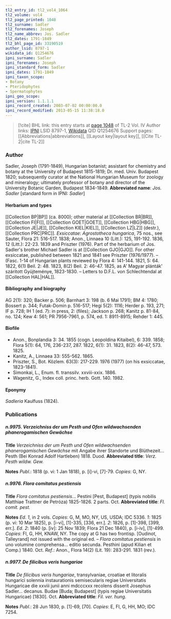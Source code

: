 ```yaml
---
tl2_entry_id: tl2_vol4_1064
tl2_volume: vol4
tl2_page_printed: 1048
tl2_surname: Sadler
tl2_forenames: Joseph
tl2_name_abbrev: Jos. Sadler
tl2_dates: 1791-1849
tl2_bhl_page_id: 33190519
author_lsid: 8797-1
wikidata_id: Q1254676
ipni_surname: Sadler
ipni_forenames: Joseph
ipni_standard_form: Sadler
ipni_dates: 1791-1849
ipni_taxon_scope: 
- Botany
- Pteridophytes
- Spermatophytes
ipni_geo_scope: 
ipni_version: 1.1.1.1
ipni_record_created: 2003-07-02 00:00:00.0
ipni_record_modified: 2013-05-15 11:38:18.0
---
```


> [!cite] BHL link: this entry starts at [page 1048](https://www.biodiversitylibrary.org/page/33190519) of TL-2 Vol. IV
> Author links: [IPNI](https://www.ipni.org/a/8797-1) LSID 8797-1, [Wikidata](https://www.wikidata.org/wiki/Q1254676) QID Q1254676
> Support pages: [[Abbreviations|abbreviations]], [[Layout key|layout key]], [[Cite TL-2|cite TL-2]]

### Author

Sadler, Joseph (1791-1849), Hungarian botanist; assistant for chemistry and botany at the University of Budapest 1815-1819; Dr. med. Univ. Budapest 1820; subsequently curator at the National Hungarian Museum for zoology and mineralogy; ultimately professor of botany and director of the University Botanic Garden, Budapest 1834-1849. 
**Abbreviated name**: *Jos. Sadler* \[standard form in IPNI: *Sadler*\]

#### Herbarium and types

[[Collection BP|BP]] (ca. 8000); other material at [[Collection BR|BR]], [[Collection FI|FI]], [[Collection GOET|GOET]], [[Collection HBG|HBG]], [[Collection JE|JE]], [[Collection KIEL|KIEL]], [[Collection LZ|LZ]] (destr.), [[Collection PRC|PRC]].
*Exsiccatae*: *Agrostotheca hungarica*, 75 nos., see Sauter, Flora 21: 516-517. 1838; Anon., Linnaea 10 (Litt.): 125, 191-192. 1836, 12 (Litt.): 22-23. 1839 and Priszter (1976). Part of the herbarium of Jos. Sadler's brother Michael Sadler is at [[Collection GJO|GJO]]. For other exsiccatae, published between 1821 and 1841 see Priszter (1976/1977). – (Fasc. 1-14 of Hungarian plants reviewed by Flora 4: 141-144. 1821, 5: 64. 1822, 6(1) Beil. 2: 48. 1823, 8(2) Beil. 2: 46-47. 1825, as A' Magyar plánták' száritott Gyüjteménye, 1823-1830. – Letters to D.F.L. von Schlechtendal at [[Collection HAL|HAL]].

#### Bibliography and biography

AG 2(1): 320; Backer p. 506; Barnhart 3: 198 (b. 6 Mai 1791); BM 4: 1780; Bossert p. 344; Futak-Domin p. 516-517; Hegi 5(2): 1116; Herder p. 193, 271; IF p. 728; IH 1 (ed. 7): in press, 2: (files); Jackson p. 268; Kanitz p. 81-84, no. 124; Kew 4: 561; PR 7956-7961, p. 574, ed. 1: 8911-8915; Rehder 1: 445.

#### Biofile

- Anon., Bonplandia 3: 34. 1855 (cogn. Leopoldina Kitaibel), 6: 339. 1858; Flora 5(1): 64, 176, 236-237, 287. 1822, 6(1): 31. 1823, 8(2): 46-47, 573. 1825.
- Kanitz, A., Linnaea 33: 555-562. 1865.
- Priszter, S., Bot. Közlem. 63(3): 217-229. 1976 (1977) (on his exsiccatae, 1823-1841).
- Simonkai, L., Enum. fl. transsilv. xxviii-xxix. 1886.
- Wagenitz, G., Index coll. princ. herb. Gott. 140. 1982.

#### Eponymy

*Sadleria* Kaulfuss (1824).

### Publications

##### n.9975. Verzeichniss der um Pesth und Ofen wildwachsenden phanerogamischen Gewächse

**Title**
*Verzeichniss der um Pesth und Ofen wildwachsenden phanerogamischen Gewächse* mit Angabe ihrer Standorte und Blüthezeit... Pesth (Bei Konrad Adolf Hartleben) 1818. Duod.
**Abbreviated title**: *Verz. Pesth wildw. Gew.*

**Notes**
*Publ*.: 1818 (p. vi: 1 Jan 1818), p. \[i\]-vi, \[7\]-79. *Copies*: G, NY.

##### n.9976. Flora comitatus pestiensis

**Title**
*Flora comitatus pestiensis*... Pestini \[Pest, Budapest\] (typis nobilis Matthiae Trattner de Petróza) 1825-1826. 2 parts. Oct.
**Abbreviated title**: *Fl. comit. pest.*

**Notes**
*Ed. 1*, in 2 vols. *Copies*: G, M, MO, NY, US, USDA; IDC 5336.
*1*: 1825 (p. vi: 10 Mar 1825), p. \[i-vi\], \[1\]-335, \[336, err.\].
*2*: 1826, p. \[1\]-398, \[399, err.\].
*Ed. 2*: 1840 (p. \[iv\]: 25 Nov 1839; Flora 21 Dec 1840), p. \[i-iv\], \[1\]-499. *Copies*: FI, G, HH, KNAW, NY. The copy at G has two frontisp. \[Oudinot, Talleyrand\] not issued with the original ed. – *Flora comitatus pestiensis* in uno volumine comprehensa... editio secunda. Pesthini (apud Kilian et Comp.) 1840. Oct.
*Ref*.: Anon., Flora 14(2) (Lit. 19): 283-291. 1831 (rev.).

##### n.9977. De filicibus veris hungariae

**Title**
*De filicibus veris hungariae*, transylvaniae, croatiae et litoralis hungarici solennia instaurationis semisecularis regiae Universitatis Hungaricae die xxviii junii anni mdcccxxx recolens disserit Josephus Sadler... decanus. Budae \[Buda; Budapest\] (typis regiae Universitatis Hungaricae) \[1830\]. Oct.
**Abbreviated title**: *Fil. ver. hung.*

**Notes**
*Publ*.: 28 Jun 1830, p. \[1\]-69, \[70\]. *Copies*: E, FI, G, HH, MO; IDC 7254.

